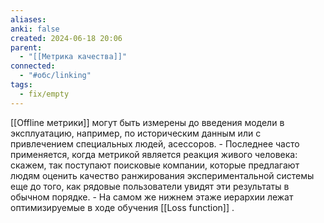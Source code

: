 ```yaml
---
aliases: 
anki: false
created: 2024-06-18 20:06
parent:
  - "[[Метрика качества]]"
connected:
  - "#обс/linking"
tags:
  - fix/empty
---
```



[[Offline метрики]] могут быть измерены до введения модели в эксплуатацию, например, по историческим данным или с привлечением специальных людей, асессоров. 
    - Последнее часто применяется, когда метрикой является реакция живого человека: скажем, так поступают поисковые компании, которые предлагают людям оценить качество ранжирования экспериментальной системы еще до того, как рядовые пользователи увидят эти результаты в обычном порядке. 
    - На самом же нижнем этаже иерархии лежат оптимизируемые в ходе обучения [[Loss function]] .